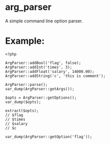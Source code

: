 # arg_parser
A simple command line option parser.

# Example:

    <?php

    ArgParser::addBool('flag', false);
    ArgParser::addInt('times', 3);
    ArgParser::addFloat('salary', 14000.00);
    ArgParser::addString('c', 'this is comment');

    ArgParser::parse();
    var_dump(ArgParser::getArgs());

    $opts = ArgParser::getOptions();
    var_dump($opts);

    extract($opts);
    // $flag
    // $times
    // $salary
    // $c

    var_dump(ArgParser::getOption('flag'));
